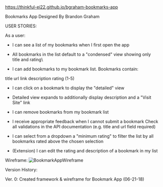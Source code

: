 https://thinkful-ei22.github.io/bgraham-bookmarks-app


Bookmarks App
Designed By Brandon Graham

USER STORIES: 

As a user:

* I can see a list of my bookmarks when I first open the app

* All bookmarks in the list default to a "condensed" view showing only title and rating\

* I can add bookmarks to my bookmark list. Bookmarks contain:

title
url link
description
rating (1-5)

* I can click on a bookmark to display the "detailed" view

* Detailed view expands to additionally display description and a "Visit Site" link

* I can remove bookmarks from my bookmark list

* I receive appropriate feedback when I cannot submit a bookmark
Check all validations in the API documentation (e.g. title and url field required)

* I can select from a dropdown a "minimum rating" to filter the list by all bookmarks rated above the chosen selection

* (Extension) I can edit the rating and description of a bookmark in my list



Wireframe: 
![BookmarkAppWireframe](http://i.imgur.com/NyO1KZx.png)

Version History:

Ver. 0: Created framework & wireframe for Bookmark App (06-21-18)
